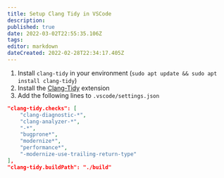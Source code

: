 ```yaml
---
title: Setup Clang Tidy in VSCode
description: 
published: true
date: 2022-03-02T22:55:35.106Z
tags: 
editor: markdown
dateCreated: 2022-02-28T22:34:17.405Z
---
```


1. Install `clang-tidy` in your environment (`sudo apt update && sudo apt install clang-tidy`)
2. Install the [Clang-Tidy](https://marketplace.visualstudio.com/items?itemName=notskm.clang-tidy) extension
3. Add the following lines to `.vscode/settings.json`

```json
"clang-tidy.checks": [
    "clang-diagnostic-*",
    "clang-analyzer-*",
    "-*",
    "bugprone*",
    "modernize*",
    "performance*",
    "-modernize-use-trailing-return-type"
],
"clang-tidy.buildPath": "./build"
```